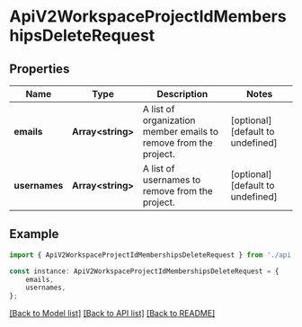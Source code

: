 # ApiV2WorkspaceProjectIdMembershipsDeleteRequest


## Properties

Name | Type | Description | Notes
------------ | ------------- | ------------- | -------------
**emails** | **Array&lt;string&gt;** | A list of organization member emails to remove from the project. | [optional] [default to undefined]
**usernames** | **Array&lt;string&gt;** | A list of usernames to remove from the project. | [optional] [default to undefined]

## Example

```typescript
import { ApiV2WorkspaceProjectIdMembershipsDeleteRequest } from './api';

const instance: ApiV2WorkspaceProjectIdMembershipsDeleteRequest = {
    emails,
    usernames,
};
```

[[Back to Model list]](../README.md#documentation-for-models) [[Back to API list]](../README.md#documentation-for-api-endpoints) [[Back to README]](../README.md)
